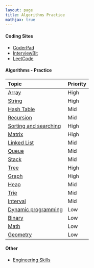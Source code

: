 ```yaml
---
layout: page
title: Algorithms Practice
mathjax: true
---
```


#### Coding Sites
* [CoderPad](https://coderpad.io)
* [InterviewBit](https://www.interviewbit.com)
* [LeetCode](https://leetcode.com)

#### Algorithms - Practice

| Topic  | Priority  |
| :----- | :-------- |
| [Array](array.md) | High |
| [String](string.md) | High |
| [Hash Table](hash_table.md) | Mid |
| [Recursion](recursion.md) | Mid |
| [Sorting and searching](sorting_and_searching.md) | High |
| [Matrix](matrix.md) | High |
| [Linked List](linked_list.md) | Mid |
| [Queue](queue.md) | Mid |
| [Stack](stack.md) | Mid |
| [Tree](tree.md) | High |
| [Graph](graph.md) | High |
| [Heap](heap.md) | Mid |
| [Trie](trie.md) | Mid |
| [Interval](interval.md) | Mid |
| [Dynamic programming](dynamic_programming.md) | Low |
| [Binary](binary.md) | Low |
| [Math](math.md) | Low |
| [Geometry](geometry.md) | Low |

#### Other
* [Engineering Skills](..)
